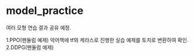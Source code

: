 # model_practice

여러 모형 연습 결과 공유 예정.

1.PPO(펜듈럼 예제)
악어책에 tf와 케라스로 진행한 실습 예제를 토치로 변환하여 확인.
2.DDPG(팬듈럼 예제)
